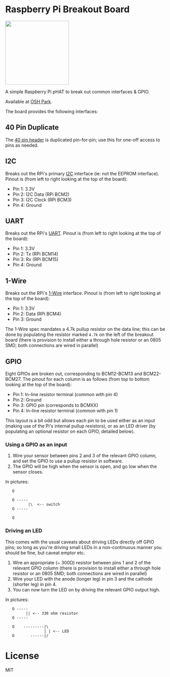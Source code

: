 # Raspberry Pi Breakout Board

<img src="https://644db4de3505c40a0444-327723bce298e3ff5813fb42baeefbaa.ssl.cf1.rackcdn.com/abf2c8821eae01d58bc2440b78aae8c9.png" width="200"/>

A simple Raspberry Pi pHAT to break out common interfaces & GPIO. 

Available at [OSH Park](https://oshpark.com/shared_projects/pOZPamMf).

The board provides the following interfaces:

## 40 Pin Duplicate

The [40 pin header](https://pinout.xyz) is duplicated pin-for-pin; use this for one-off access to pins as needed.

## I2C

Breaks out the RPi's primary [I2C](https://pinout.xyz/pinout/i2c) interface (ie: not the EEPROM interface). Pinout is (from left to right looking at the top of the board): 

* Pin 1: 3.3V
* Pin 2: I2C Data (RPi BCM2)
* Pin 3: I2C Clock (RPi BCM3)
* Pin 4: Ground

## UART

Breaks out the RPi's [UART](https://pinout.xyz/pinout/uart). Pinout is (from left to right looking at the top of the board): 

* Pin 1: 3.3V
* Pin 2: Tx (RPi BCM14)
* Pin 3: Rx (RPi BCM15)
* Pin 4: Ground

## 1-Wire

Breaks out the RPi's [1-Wire](https://pinout.xyz/pinout/1_wire) interface. Pinout is (from left to right looking at the top of the board): 

* Pin 1: 3.3V
* Pin 2: Data (RPi BCM4)
* Pin 3: Ground

The 1-Wire spec mandates a 4.7k pullup resistor on the data line; this can be done by populating the resistor marked `4.7k` on the left of the breakout board (there is provision to install either a through hole resistor or an 0805 SMD; both connections are wired in parallel)

## GPIO

Eight GPIOs are broken out, corresponding to BCM12-BCM13 and BCM22-BCM27. The pinout for each column is as follows (from top to bottom looking at the top of the board):

* Pin 1: In-line resistor terminal (common with pin 4)
* Pin 2: Ground
* Pin 3: GPIO pin (corresponds to BCMXX)
* Pin 4: In-line resistor terminal (common with pin 1)

This layout is a bit odd but allows each pin to be used either as an input (making use of the Pi's internal pullup resistors), or as an LED driver (by populating an optional resistor on each GPIO, detailed below).

### Using a GPIO as an input

1. Wire your sensor between pins 2 and 3 of the relevant GPIO column, and set the GPIO to use a pullup resistor in software. 
2. The GPIO will be high when the sensor is open, and go low when the sensor closes.

In pictures:

```
   O
   
   O ----- 
          |\  <-- switch
   O -----
   
   O
```

### Driving an LED

This comes with the usual caveats about driving LEDs directly off GPIO pins; so long as you're driving small LEDs in a non-continuous manner you should be fine, but caveat emptor etc.

1. Wire an appropriate (~ 300&ohm;) resistor between pins 1 and 2 of the relevant GPIO column (there is provision to install either a through hole resistor or an 0805 SMD; both connections are wired in parallel)
2. Wire your LED with the anode (longer leg) in pin 3 and the cathode (shorter leg) in pin 4. 
3. You can now turn the LED on by driving the relevant GPIO output high.

In pictures:

```
   O -----
         || <-- 330 ohm resistor
   O ----- 
          
   O    ---------|\
                 | | <-- LED
   O       ------|/
```

# License

MIT
